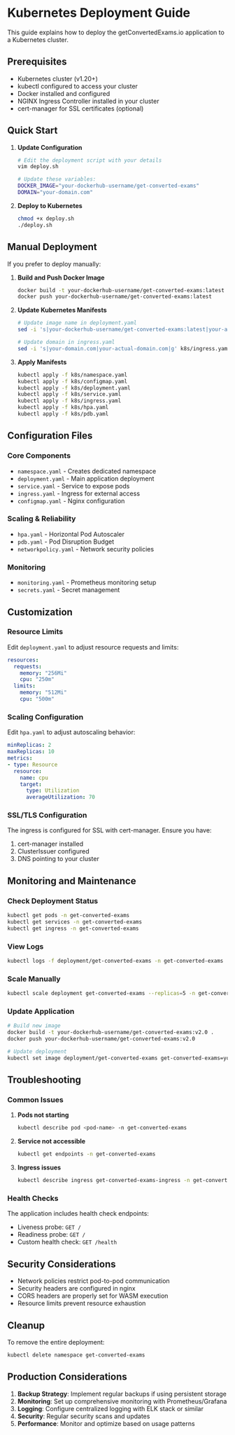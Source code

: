 # Kubernetes Deployment Guide

This guide explains how to deploy the getConvertedExams.io application to a Kubernetes cluster.

## Prerequisites

- Kubernetes cluster (v1.20+)
- kubectl configured to access your cluster
- Docker installed and configured
- NGINX Ingress Controller installed in your cluster
- cert-manager for SSL certificates (optional)

## Quick Start

1. **Update Configuration**
   ```bash
   # Edit the deployment script with your details
   vim deploy.sh
   
   # Update these variables:
   DOCKER_IMAGE="your-dockerhub-username/get-converted-exams"
   DOMAIN="your-domain.com"
   ```

2. **Deploy to Kubernetes**
   ```bash
   chmod +x deploy.sh
   ./deploy.sh
   ```

## Manual Deployment

If you prefer to deploy manually:

1. **Build and Push Docker Image**
   ```bash
   docker build -t your-dockerhub-username/get-converted-exams:latest .
   docker push your-dockerhub-username/get-converted-exams:latest
   ```

2. **Update Kubernetes Manifests**
   ```bash
   # Update image name in deployment.yaml
   sed -i 's|your-dockerhub-username/get-converted-exams:latest|your-actual-image|g' k8s/deployment.yaml
   
   # Update domain in ingress.yaml
   sed -i 's|your-domain.com|your-actual-domain.com|g' k8s/ingress.yaml
   ```

3. **Apply Manifests**
   ```bash
   kubectl apply -f k8s/namespace.yaml
   kubectl apply -f k8s/configmap.yaml
   kubectl apply -f k8s/deployment.yaml
   kubectl apply -f k8s/service.yaml
   kubectl apply -f k8s/ingress.yaml
   kubectl apply -f k8s/hpa.yaml
   kubectl apply -f k8s/pdb.yaml
   ```

## Configuration Files

### Core Components

- `namespace.yaml` - Creates dedicated namespace
- `deployment.yaml` - Main application deployment
- `service.yaml` - Service to expose pods
- `ingress.yaml` - Ingress for external access
- `configmap.yaml` - Nginx configuration

### Scaling & Reliability

- `hpa.yaml` - Horizontal Pod Autoscaler
- `pdb.yaml` - Pod Disruption Budget
- `networkpolicy.yaml` - Network security policies

### Monitoring

- `monitoring.yaml` - Prometheus monitoring setup
- `secrets.yaml` - Secret management

## Customization

### Resource Limits

Edit `deployment.yaml` to adjust resource requests and limits:

```yaml
resources:
  requests:
    memory: "256Mi"
    cpu: "250m"
  limits:
    memory: "512Mi"
    cpu: "500m"
```

### Scaling Configuration

Edit `hpa.yaml` to adjust autoscaling behavior:

```yaml
minReplicas: 2
maxReplicas: 10
metrics:
- type: Resource
  resource:
    name: cpu
    target:
      type: Utilization
      averageUtilization: 70
```

### SSL/TLS Configuration

The ingress is configured for SSL with cert-manager. Ensure you have:

1. cert-manager installed
2. ClusterIssuer configured
3. DNS pointing to your cluster

## Monitoring and Maintenance

### Check Deployment Status
```bash
kubectl get pods -n get-converted-exams
kubectl get services -n get-converted-exams
kubectl get ingress -n get-converted-exams
```

### View Logs
```bash
kubectl logs -f deployment/get-converted-exams -n get-converted-exams
```

### Scale Manually
```bash
kubectl scale deployment get-converted-exams --replicas=5 -n get-converted-exams
```

### Update Application
```bash
# Build new image
docker build -t your-dockerhub-username/get-converted-exams:v2.0 .
docker push your-dockerhub-username/get-converted-exams:v2.0

# Update deployment
kubectl set image deployment/get-converted-exams get-converted-exams=your-dockerhub-username/get-converted-exams:v2.0 -n get-converted-exams
```

## Troubleshooting

### Common Issues

1. **Pods not starting**
   ```bash
   kubectl describe pod <pod-name> -n get-converted-exams
   ```

2. **Service not accessible**
   ```bash
   kubectl get endpoints -n get-converted-exams
   ```

3. **Ingress issues**
   ```bash
   kubectl describe ingress get-converted-exams-ingress -n get-converted-exams
   ```

### Health Checks

The application includes health check endpoints:
- Liveness probe: `GET /`
- Readiness probe: `GET /`
- Custom health check: `GET /health`

## Security Considerations

- Network policies restrict pod-to-pod communication
- Security headers are configured in nginx
- CORS headers are properly set for WASM execution
- Resource limits prevent resource exhaustion

## Cleanup

To remove the entire deployment:

```bash
kubectl delete namespace get-converted-exams
```

## Production Considerations

1. **Backup Strategy**: Implement regular backups if using persistent storage
2. **Monitoring**: Set up comprehensive monitoring with Prometheus/Grafana
3. **Logging**: Configure centralized logging with ELK stack or similar
4. **Security**: Regular security scans and updates
5. **Performance**: Monitor and optimize based on usage patterns